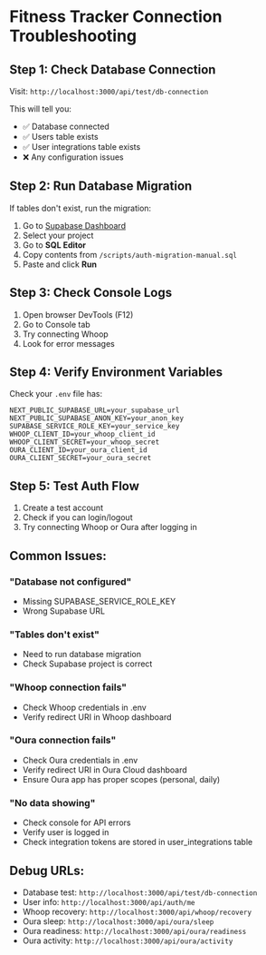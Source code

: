 # Fitness Tracker Connection Troubleshooting

## Step 1: Check Database Connection
Visit: `http://localhost:3000/api/test/db-connection`

This will tell you:
- ✅ Database connected
- ✅ Users table exists  
- ✅ User integrations table exists
- ❌ Any configuration issues

## Step 2: Run Database Migration
If tables don't exist, run the migration:

1. Go to [Supabase Dashboard](https://supabase.com/dashboard)
2. Select your project
3. Go to **SQL Editor**
4. Copy contents from `/scripts/auth-migration-manual.sql`
5. Paste and click **Run**

## Step 3: Check Console Logs
1. Open browser DevTools (F12)
2. Go to Console tab
3. Try connecting Whoop
4. Look for error messages

## Step 4: Verify Environment Variables
Check your `.env` file has:
```
NEXT_PUBLIC_SUPABASE_URL=your_supabase_url
NEXT_PUBLIC_SUPABASE_ANON_KEY=your_anon_key  
SUPABASE_SERVICE_ROLE_KEY=your_service_key
WHOOP_CLIENT_ID=your_whoop_client_id
WHOOP_CLIENT_SECRET=your_whoop_secret
OURA_CLIENT_ID=your_oura_client_id
OURA_CLIENT_SECRET=your_oura_secret
```

## Step 5: Test Auth Flow
1. Create a test account
2. Check if you can login/logout
3. Try connecting Whoop or Oura after logging in

## Common Issues:

### "Database not configured"
- Missing SUPABASE_SERVICE_ROLE_KEY
- Wrong Supabase URL

### "Tables don't exist" 
- Need to run database migration
- Check Supabase project is correct

### "Whoop connection fails"
- Check Whoop credentials in .env
- Verify redirect URI in Whoop dashboard

### "Oura connection fails"
- Check Oura credentials in .env
- Verify redirect URI in Oura Cloud dashboard
- Ensure Oura app has proper scopes (personal, daily)

### "No data showing"
- Check console for API errors
- Verify user is logged in
- Check integration tokens are stored in user_integrations table

## Debug URLs:
- Database test: `http://localhost:3000/api/test/db-connection`
- User info: `http://localhost:3000/api/auth/me`
- Whoop recovery: `http://localhost:3000/api/whoop/recovery`
- Oura sleep: `http://localhost:3000/api/oura/sleep`
- Oura readiness: `http://localhost:3000/api/oura/readiness`
- Oura activity: `http://localhost:3000/api/oura/activity`